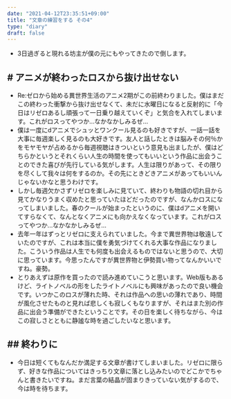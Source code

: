 ```yaml
---
date: "2021-04-12T23:35:51+09:00"
title: "文章の練習をする その4"
type: "diary"
draft: false
---
```


- 3日過ぎると現れる坊主が僕の元にもやってきたので倒します。

## # アニメが終わったロスから抜け出せない
- Re:ゼロから始める異世界生活のアニメ2期がこの前終わりました。僕はまだこの終わった衝撃から抜け出せなくて、未だに水曜日になると反射的に「今日はリゼロあるし頑張って一日乗り越えていくぞ」と気合を入れてしまいます。これがロスってやつか...なかなかしみるぜ...
- 僕は一度にdアニメでシュッとワンクール見るのも好きですが、一話一話を大事に毎週楽しく見るのも大好きです。友人と話したときは脳みその何％かをモヤモヤが占めるから毎週視聴はきついという意見も出ましたが、僕はどちらかというとそれくらい人生の時間を使ってもいいという作品に出会うことのできた喜びが先行している気がします。人生は限りがあって、その限りを尽くして我々は何をするのか。その先にときどきアニメがあってもいいんじゃないかなと思うわけです。
- しかし毎週欠かさずリゼロを楽しみに見ていて、終わりも物語の切れ目から見てかなりうまく収めたと思っていたほどだったのですが、なんかロスになってしまいました。春のクールが始まったというのに、僕はdアニメを開いてすらなくて、なんとなくアニメにも向かえなくなっています。これがロスってやつか...なかなかしみるぜ...
- 去年一年はずっとリゼロに支えられていました。今まで異世界物は敬遠していたのですが、これは本当に僕を勇気づけてくれる大事な作品になりました。こういう作品は人生でも何度も出会えるものではないと思うので、大切に思っています。今思ったんですが異世界物と伊勢買い物ってなんかいいですね。豪勢。
- とりあえずは原作を買ったので読み進めていこうと思います。Web版もあるけど、ライトノベルの形をしたライトノベルにも興味があったので良い機会です。いつかこのロスが薄れた時、それは作品への思いの薄れであり、時間が風化させたものと見れば悲しくも寂しくもなりますが、それはまた別の作品に出会う準備ができたということです。その日を楽しく待ちながら、今はこの寂しさとともに静謐な時を過ごしたいなと思います。

## ## 終わりに
- 今日は短くてもなんだか満足する文章が書けてしまいました。リゼロに限らず、好きな作品についてはきっちり文章に落とし込みたいのでどこかでちゃんと書きたいですね。まだ言葉の結晶が固まりきっていない気がするので、今は時を待ちます。
